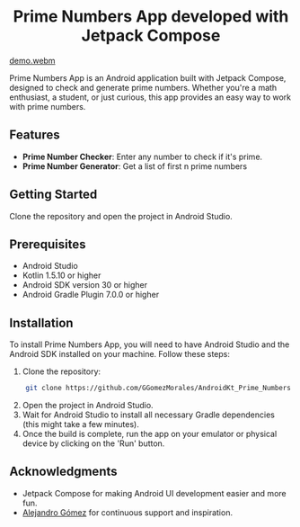 # <h1 align = "center">Prime Numbers App developed with Jetpack Compose</h1>

[demo.webm](https://github.com/GGomezMorales/AndroidKt_Prime_Numbers/assets/123125407/2132c1a7-4e0d-4291-b1ae-3e7696a94604)


Prime Numbers App is an Android application built with Jetpack Compose, designed to check and generate prime numbers. Whether you're a math enthusiast, a student, or just curious, this app provides an easy way to work with prime numbers.

## Features

- **Prime Number Checker**: Enter any number to check if it's prime.
- **Prime Number Generator**: Get a list of first n prime numbers

## Getting Started

Clone the repository and open the project in Android Studio.

## Prerequisites

* Android Studio
* Kotlin 1.5.10 or higher
* Android SDK version 30 or higher
* Android Gradle Plugin 7.0.0 or higher

## Installation

To install Prime Numbers App, you will need to have Android Studio and the Android SDK installed on your machine. Follow these steps:

1. Clone the repository:
```bash
    git clone https://github.com/GGomezMorales/AndroidKt_Prime_Numbers.git
```
2. Open the project in Android Studio.
3. Wait for Android Studio to install all necessary Gradle dependencies (this might take a few minutes).
4. Once the build is complete, run the app on your emulator or physical device by clicking on the 'Run' button.

## Acknowledgments

- Jetpack Compose for making Android UI development easier and more fun.
- [Alejandro Gómez](https://github.com/aldajo92) for continuous support and inspiration.

